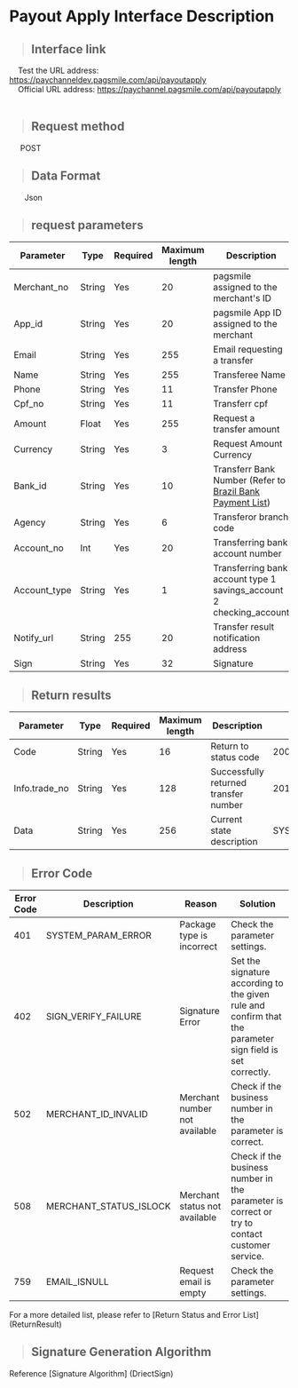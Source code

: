 # Payout Apply Interface Description

>## Interface link

    Test the URL address: https://paychanneldev.pagsmile.com/api/payoutapply  
    Official URL address: https://paychannel.pagsmile.com/api/payoutapply
    
>## Request method

     POST

>## Data Format
  
    Json

>## request parameters

Parameter | Type | Required | Maximum length | Description | Example value
--- | --- | --- | --- | --- | ---
Merchant_no | String | Yes | 20 | pagsmile assigned to the merchant's ID | 1024201708140012289
App_id | String | Yes | 20 | pagsmile App ID assigned to the merchant | 2017051914172236111
Email | String | Yes | 255 | Email requesting a transfer
Name | String | Yes | 255 | Transferee Name
Phone | String | Yes | 11 | Transfer Phone
Cpf_no | String | Yes | 11 | Transferr cpf
Amount | Float | Yes | 255 | Request a transfer amount
Currency | String | Yes | 3 | Request Amount Currency | BRL
Bank_id | String | Yes | 10 | Transferr Bank Number (Refer to [Brazil Bank Payment List](Bankinfo))
Agency | String | Yes | 6 | Transferor branch code
Account_no | Int | Yes | 20 | Transferring bank account number
Account_type | String | Yes | 1 | Transferring bank account type 1 savings_account 2 checking_account
Notify_url | String | 255 | 20 | Transfer result notification address | https://www.pagsmile.com
Sign | String | Yes | 32 | Signature |



>## Return results

Parameter | Type | Required | Maximum length | Description | Example value
--- | --- | --- | --- | --- | ---
Code | String | Yes | 16 | Return to status code | 200: Request successful
Info.trade_no | String | Yes | 128 | Successfully returned transfer number | 2019080904564629463
Data | String | Yes | 256 | Current state description | SYSTEM_PARAM_ERROR

>## Error Code

Error Code | Description | Reason | Solution
--- | --- | --- | ---
401 | SYSTEM_PARAM_ERROR | Package type is incorrect | Check the parameter settings.
402 | SIGN_VERIFY_FAILURE | Signature Error | Set the signature according to the given rule and confirm that the parameter sign field is set correctly.
502 | MERCHANT_ID_INVALID | Merchant number not available | Check if the business number in the parameter is correct.
508 | MERCHANT_STATUS_ISLOCK | Merchant status not available | Check if the business number in the parameter is correct or try to contact customer service.
759 | EMAIL_ISNULL | Request email is empty | Check the parameter settings.

For a more detailed list, please refer to [Return Status and Error List] (ReturnResult)

>## Signature Generation Algorithm

Reference [Signature Algorithm] (DriectSign)